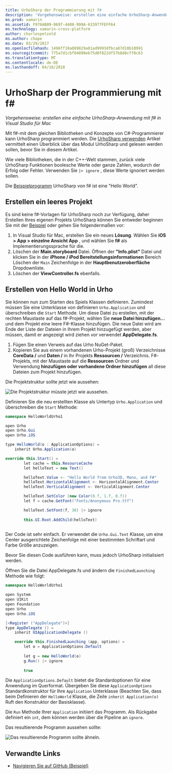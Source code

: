 ```yaml
---
title: UrhoSharp der Programmierung mit f#
description: 'Vorgehensweise: erstellen eine einfache UrhoSharp-Anwendung mit f# in Visual Studio für Mac'
ms.prod: xamarin
ms.assetid: F976AB09-0697-4408-999A-633977FEFF64
ms.technology: xamarin-cross-platform
author: charlespetzold
ms.author: chape
ms.date: 03/29/2017
ms.openlocfilehash: 1496ff10a089829a01ad9993dfbca87d10b18991
ms.sourcegitcommit: 775a7d1cbf04090eb75d0f822df57b8d8cff0c63
ms.translationtype: MT
ms.contentlocale: de-DE
ms.lasthandoff: 04/18/2018
---
```

# <a name="programming-urhosharp-with-f"></a>UrhoSharp der Programmierung mit f#

_Vorgehensweise: erstellen eine einfache UrhoSharp-Anwendung mit f# in Visual Studio für Mac_

Mit f#-mit dem gleichen Bibliotheken und Konzepte von C#-Programmierer kann UrhoSharp programmiert werden. Die [UrhoSharp verwenden](~/graphics-games/urhosharp/using.md) Artikel vermittelt einen Überblick über das Modul UrhoSharp und gelesen werden sollen, bevor Sie in diesem Artikel.

Wie viele Bibliotheken, die in der C++-Welt stammen, zurück viele UrhoSharp Funktionen boolesche Werte oder ganze Zahlen, wodurch der Erfolg oder Fehler. Verwenden Sie `|> ignore` , diese Werte ignoriert werden sollen.

Die [Beispielprogramm](https://github.com/xamarin/recipes/tree/master/cross-platform/urho/urho-fsharp/HelloWorldUrhoFsharp) UrhoSharp von f# ist eine "Hello World".

## <a name="creating-an-empty-project"></a>Erstellen ein leeres Projekt

Es sind keine f#-Vorlagen für UrhoSharp noch zur Verfügung, daher Erstellen Ihres eigenen Projekts UrhoSharp können Sie entweder beginnen Sie mit der [Beispiel](https://github.com/xamarin/recipes/tree/master/cross-platform/urho/urho-fsharp/HelloWorldUrhoFsharp) oder gehen Sie folgendermaßen vor:

1. In Visual Studio für Mac, erstellen Sie ein neues **Lösung**. Wählen Sie **iOS > App > einzelne Ansicht App** , und wählen Sie **f#** als Implementierungssprache für die. 
1. Löschen der **Main.storyboard** Datei. Öffnen der **"Info.plist"** Datei und klicken Sie in der **iPhone / iPod Bereitstellungsinformationen** Bereich Löschen der `Main` Zeichenfolge in der **Hauptbenutzeroberfläche** Dropdownliste.
1. Löschen der **ViewController.fs** ebenfalls.

## <a name="building-hello-world-in-urho"></a>Erstellen von Hello World in Urho

Sie können nun zum Starten des Spiels Klassen definieren. Zumindest müssen Sie eine Unterklasse von definieren `Urho.Application` und überschreiben die `Start` Methode. Um diese Datei zu erstellen, mit der rechten Maustaste auf das f#-Projekt, wählen Sie **neue Datei hinzufügen...**  und dem Projekt eine leere F#-Klasse hinzufügen. Die neue Datei wird am Ende der Liste der Dateien in Ihrem Projekt hinzugefügt werden, aber müssen, damit er angezeigt wird ziehen *vor* verwendet **AppDelegate.fs**.

1. Fügen Sie einen Verweis auf das Urho NuGet-Paket.
1. Kopieren Sie aus einem vorhandenen Urho-Projekt (groß) Verzeichnisse **CoreData /** und **Daten /** in Ihr Projekts **Ressourcen /** Verzeichnis. F#-Projekts, mit der Maustaste auf die **Ressourcen** Ordner und Verwendung **hinzufügen oder vorhandene Ordner hinzufügen** all diese Dateien zum Projekt hinzufügen.

Die Projektstruktur sollte jetzt wie aussehen:

![](fsharp-images/solutionpane.png "Die Projektstruktur müsste jetzt wie aussehen.")

Definieren Sie die neu erstellten Klasse als Untertyp `Urho.Application` und überschreiben die `Start` Methode:

```csharp
namespace HelloWorldUrho1

open Urho
open Urho.Gui
open Urho.iOS

type HelloWorld(o : ApplicationOptions) =
    inherit Urho.Application(o) 

override this.Start() = 
        let cache = this.ResourceCache
        let helloText = new Text()

        helloText.Value <- "Hello World from Urho3D, Mono, and F#"
        helloText.HorizontalAlignment <- HorizontalAlignment.Center
        helloText.VerticalAlignment <- VerticalAlignment.Center

        helloText.SetColor (new Color(0.f, 1.f, 0.f))
        let f = cache.GetFont("Fonts/Anonymous Pro.ttf")

        helloText.SetFont(f, 30) |> ignore
                  
        this.UI.Root.AddChild(helloText)
            
```

Der Code ist sehr einfach. Er verwendet die `Urho.Gui.Text` Klasse, um eine Center ausgerichtete Zeichenfolge mit einer bestimmten Schriftart und Farbe Größe anzuzeigen. 

Bevor Sie diesen Code ausführen kann, muss jedoch UrhoSharp initialisiert werden. 

Öffnen Sie die Datei AppDelegate.fs und ändern die `FinishedLaunching` Methode wie folgt:

```csharp
namespace HelloWorldUrho1

open System
open UIKit
open Foundation
open Urho
open Urho.iOS

[<Register ("AppDelegate")>]
type AppDelegate () =
    inherit UIApplicationDelegate ()

    override this.FinishedLaunching (app, options) =
        let o = ApplicationOptions.Default
     
        let g = new HelloWorld(o)
        g.Run() |> ignore
       
        true
```

Die `ApplicationOptions.Default` bietet die Standardoptionen für eine Anwendung im Querformat. Übergeben Sie diese `ApplicationOptions` Standardkonstruktor für Ihre `Application` Unterklasse (Beachten Sie, dass beim Definieren der `HelloWorld` Klasse, die Zeile `inherit Application(o)` Ruft den Konstruktor der Basisklasse). 

Die `Run` Methode Ihrer `Application` initiiert das Programm. Als Rückgabe definiert ein `int`, dem können werden über die Pipeline an `ignore`. 

Das resultierende Programm aussehen sollte:

![](fsharp-images/helloworldfsharp.png "Das resultierende Programm sollte ähneln.")








## <a name="related-links"></a>Verwandte Links

- [Navigieren Sie auf GitHub (Beispiel)](https://github.com/xamarinhttps://developer.xamarin.com/recipes/tree/master/cross-platform/urho/urho-fsharp/HelloWorldUrhoFsharp)
